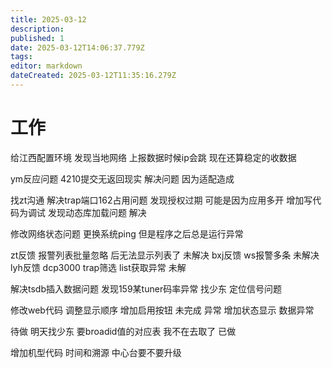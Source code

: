 ```yaml
---
title: 2025-03-12
description: 
published: 1
date: 2025-03-12T14:06:37.779Z
tags: 
editor: markdown
dateCreated: 2025-03-12T11:35:16.279Z
---
```


# 工作
给江西配置环境
发现当地网络 上报数据时候ip会跳
现在还算稳定的收数据


ym反应问题 4210提交无返回现实
解决问题 因为适配造成

找zt沟通 解决trap端口162占用问题
发现授权过期 可能是因为应用多开 增加写代码为调试
发现动态库加载问题 解决

修改网络状态问题 更换系统ping
但是程序之后总是运行异常

zt反馈 报警列表批量忽略 后无法显示列表了 未解决
bxj反馈 ws报警多条 未解决
lyh反馈 dcp3000 trap筛选 list获取异常 未解

解决tsdb插入数据问题
发现159某tuner码率异常 找少东 定位信号问题

修改web代码 调整显示顺序
增加启用按钮 未完成 异常
增加状态显示 数据异常 


待做
明天找少东 要broadid值的对应表 我不在去取了 已做

增加机型代码 时间和溯源
中心台要不要升级